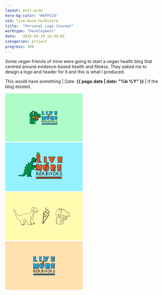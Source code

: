 ```yaml
---
layout: post-wide
hero-bg-color: "#AFFCC9"
uid: live-more-herbivore
title:  "Personal Logo Concept"
worktype: "Development"
date:   2015-04-19 15:35:01
categories: project
progress: 100
---
```


<p>
	Some vegan friends of mine were going to start a vegan health blog that centred around evidence-based health and fitness. They asked me to design a logo and header for it and this is what I produced.
</p>

<p class="meta">
  This would have something | Date: <strong>{{ page.date | date: "%b %Y" }}</strong> | if the blog existed.
</p>

<div class="showcase">
  <img style="width:50%" src="/img/live-more-herbivore/1.png" alt="">
  <img style="width:50%" src="/img/live-more-herbivore/2.png" alt="">
  <img style="width:50%" src="/img/live-more-herbivore/3.png" alt="">
  <img style="width:50%" src="/img/live-more-herbivore/4.png" alt="">
</div>
